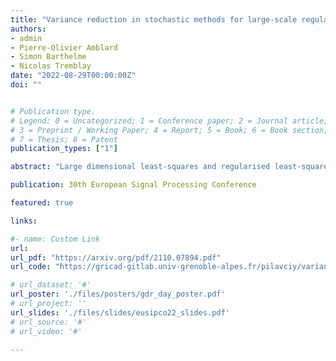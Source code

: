 ```yaml
---
title: "Variance reduction in stochastic methods for large-scale regularised least-squares problems"
authors:
- admin
- Pierre-Olivier Amblard
- Simon Barthelme
- Nicolas Tremblay
date: "2022-08-29T00:00:00Z"
doi: ""


# Publication type.
# Legend: 0 = Uncategorized; 1 = Conference paper; 2 = Journal article;
# 3 = Preprint / Working Paper; 4 = Report; 5 = Book; 6 = Book section;
# 7 = Thesis; 8 = Patent
publication_types: ["1"]

abstract: "Large dimensional least-squares and regularised least-squares problems are expensive to solve. There exist many approximate techniques, some deterministic (like conjugate gradient), some stochastic (like stochastic gradient descent). Among the latter, a new class of techniques uses Determinantal Point Processes (DPPs) to produce unbiased estimators of the solution. In particular, they can be used to perform Tikhonov regularization on graphs using random spanning forests, a specific DPP. While the unbiasedness of these algorithms is attractive, their variance can be high. We show here that variance can be reduced by combining the stochastic estimator with a deterministic gradient-descent step, while keeping the property of unbiasedness. We apply this technique to Tikhonov regularization on graphs, where the reduction in variance is found to be substantial at very small extra cost."

publication: 30th European Signal Processing Conference

featured: true

links:

#- name: Custom Link
url:
url_pdf: "https://arxiv.org/pdf/2110.07894.pdf"
url_code: "https://gricad-gitlab.univ-grenoble-alpes.fr/pilavciy/variance-reduction-in-stochastic-methods-for-large-scale-regularized-least-squares-problems"

# url_dataset: '#'
url_poster: './files/posters/gdr_day_poster.pdf'
# url_project: ''
url_slides: './files/slides/eusipco22_slides.pdf'
# url_source: '#'
# url_video: '#'

---
```

